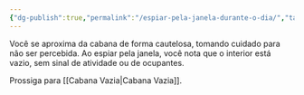 ```yaml
---
{"dg-publish":true,"permalink":"/espiar-pela-janela-durante-o-dia/","tags":["RPG/livro-jogo/Draegeni/story-points"],"created":"2024-12-16T14:47:27.206-05:00","updated":"2024-12-27T17:00:19.466-05:00"}
---
```



Você se aproxima da cabana de forma cautelosa, tomando cuidado para não ser percebida. Ao espiar pela janela, você nota que o interior está vazio, sem sinal de atividade ou de ocupantes.

Prossiga para [[Cabana Vazia\|Cabana Vazia]].
